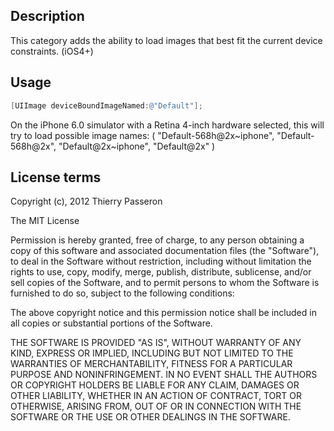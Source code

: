 ## Description

This category adds the ability to load images that best fit the current device constraints. (iOS4+)

## Usage

```objective-c
[UIImage deviceBoundImageNamed:@"Default"];
```

On the iPhone 6.0 simulator with a Retina 4-inch hardware selected, this will try to load possible image names: (
 "Default-568h@2x~iphone",
 "Default-568h@2x",
 "Default@2x~iphone",
 "Default@2x"
)

## License terms

Copyright (c), 2012 Thierry Passeron

The MIT License

Permission is hereby granted, free of charge, to any person obtaining a copy of this software and associated documentation files (the "Software"), to deal in the Software without restriction, including without limitation the rights to use, copy, modify, merge, publish, distribute, sublicense, and/or sell copies of the Software, and to permit persons to whom the Software is furnished to do so, subject to the following conditions:

The above copyright notice and this permission notice shall be included in all copies or substantial portions of the Software.

THE SOFTWARE IS PROVIDED "AS IS", WITHOUT WARRANTY OF ANY KIND, EXPRESS OR IMPLIED, INCLUDING BUT NOT LIMITED TO THE WARRANTIES OF MERCHANTABILITY, FITNESS FOR A PARTICULAR PURPOSE AND NONINFRINGEMENT. IN NO EVENT SHALL THE AUTHORS OR COPYRIGHT HOLDERS BE LIABLE FOR ANY CLAIM, DAMAGES OR OTHER LIABILITY, WHETHER IN AN ACTION OF CONTRACT, TORT OR OTHERWISE, ARISING FROM, OUT OF OR IN CONNECTION WITH THE SOFTWARE OR THE USE OR OTHER DEALINGS IN THE SOFTWARE.